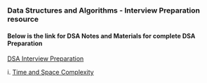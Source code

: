 ### Data Structures and Algorithms - Interview Preparation resource

#### Below is the link for DSA Notes and Materials for complete DSA Preparation

[DSA Interview Preparation](https://github.com/Yogesh-10/dsa-interview-resource)


i. [Time and Space Complexity](https://github.com/Yogesh-10/dsa-interview-resource/tree/main/dsa_java/src/com/yogesh/Time-and-space-complexity)
<br>
